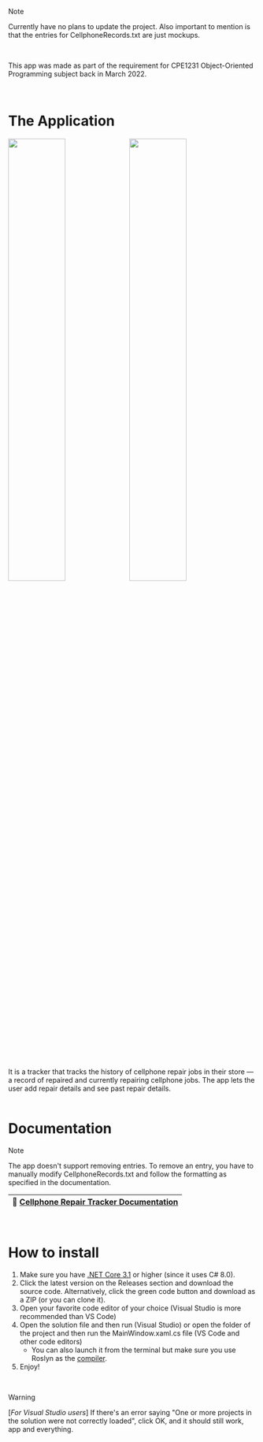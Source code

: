 > [!NOTE]  
> Currently have no plans to update the project. Also important to mention is that the entries for CellphoneRecords.txt are just mockups.

<br>

This app was made as part of the requirement for CPE1231 Object-Oriented Programming subject back in March 2022.

<br>

# The Application
<img src="https://github.com/user-attachments/assets/beb8930e-2528-48f1-bde2-fe9d4acf5af4" width=48%/>
<img src="https://github.com/user-attachments/assets/c02254d2-ab1d-434d-a150-127d27a24890" width=48%/>

It is a tracker that tracks the history of cellphone repair jobs in their store — a record of repaired and currently repairing cellphone jobs. The app lets the user add repair details and see past repair details.
<br><br>

# Documentation
> [!NOTE]  
> The app doesn't support removing entries. To remove an entry, you have to manually modify CellphoneRecords.txt and follow the formatting as specified in the documentation.

| 📖  [Cellphone Repair Tracker Documentation](https://github.com/elgikore/cellphone-repair-tracker/blob/main/Corey_CellphoneRepairTrackerDocumentation.pdf)   |
|-----------------------------------------|

<br>

# How to install
1. Make sure you have [.NET Core 3.1](https://dotnet.microsoft.com/en-us/download/dotnet/3.1) or higher (since it uses C# 8.0).
2. Click the latest version on the Releases section and download the source code. Alternatively, click the green code button and download as a ZIP (or you can clone it).
3. Open your favorite code editor of your choice (Visual Studio is more recommended than VS Code)
4. Open the solution file and then run (Visual Studio) or open the folder of the project and then run the MainWindow.xaml.cs file (VS Code and other code editors)
   * You can also launch it from the terminal but make sure you use Roslyn as the [compiler](https://stackoverflow.com/questions/31875825/how-to-run-roslyn-instead-csc-exe-from-command-line).
6. Enjoy!

<br>

> [!WARNING]
> [_For Visual Studio users_] If there's an error saying "One or more projects in the solution were not correctly loaded", click OK, and it should still work, app and everything. 
